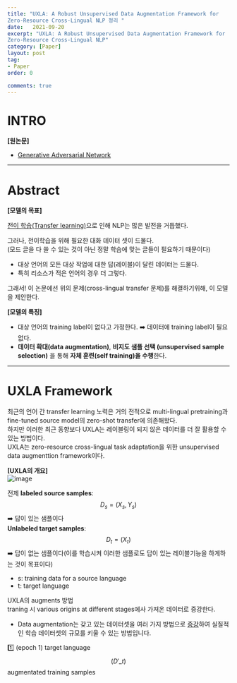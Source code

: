 ```yaml
---
title: "UXLA: A Robust Unsupervised Data Augmentation Framework for
Zero-Resource Cross-Lingual NLP 정리 "
date:   2021-09-20
excerpt: "UXLA: A Robust Unsupervised Data Augmentation Framework for
Zero-Resource Cross-Lingual NLP" 
category: [Paper]
layout: post
tag:
- Paper
order: 0

comments: true
---
```


# INTRO

**[원논문]**      
* [Generative Adversarial Network](https://aclanthology.org/2021.acl-long.154.pdf)     



 
----


# Abstract

**[모델의 목표]**   

[전이 학습(Transfer learning)](https://yerimoh.github.io/DL12/)으로 인해 NLP는 많은 발전을 거듭했다.

그러나, 전이학습을 위해 필요한 대화 데이터 셋이 드물다.      
(모드 글을 다 쓸 수 있는 것이 아닌 정말 학습에 맞는 글들이 필요하기 때문이다)       
* 대상 언어의 모든 대상 작업에 대한 답(레이블)이 달린 데이터는 드물다.     
* 특히 리소스가 적은 언어의 경우 더 그렇다.    


그래서! 이 논문에선 위의 문제(cross-lingual transfer 문제)를 해결하기위해, 이 모델을 제안한다.        




**[모델의 특징]**       
* 대상 언어의  training label이 없다고 가정한다. ➡️ 데이터에  training label이 필요 없다.      
* **데이터 확대(data augmentation)**, **비지도 샘플 선택 (unsupervised sample selection)** 을 통해 **자체 훈련(self training)을 수행**한다.           





--------


# UXLA Framework
최근의 언어 간  transfer learning 노력은 거의 전적으로  multi-lingual pretraining과 fine-tuned source model의 zero-shot transfer에 의존해왔다.     
하지만 이러한 최근 동향보다 UXLA는 레이블링이 되지 않은 데이터를 더 잘 활용할 수 있는 방법이다.     
UXLA는 zero-resource cross-lingual task adaptation을 위한 unsupervised data augmenttion framework이다.    

**[UXLA의 개요]**     
![image](https://user-images.githubusercontent.com/76824611/141054415-99599d61-7c59-4ebc-a897-158cc83c8966.png)

전제
**labeled source samples**: $$D_s = (X_s, Y_s)$$ ➡️ 답이 있는 샘플이다    
**Unlabeled target samples**: $$D_t = (X_t)$$ ➡️ 답이 없는 샘플이다(이를 학습시켜 이러한 샘플로도 답이 있는 레이블기능을 하게하는 것이 목표이다)    
* s: training data for a source language        
* t: target language      

UXLA의 augments 방법    
traning 시 various origins at different stages에사 가져온 데이터로 증강한다.

+ Data augmentation는 갖고 있는 데이터셋을 여러 가지 방법으로 [증강]()하여 실질적인 학습 데이터셋의 규모를 키울 수 있는 방법입니다.


1️⃣ (epoch 1)  target language$$(D'\_t)$$ augmentated training samples

